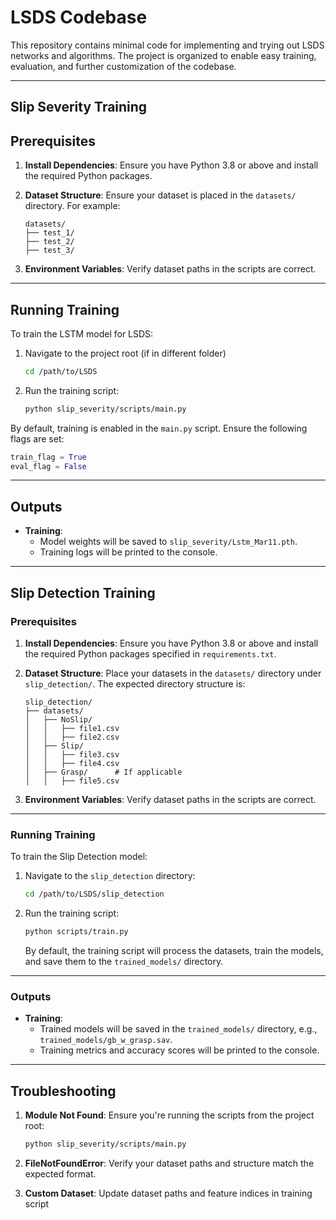 # LSDS Codebase

This repository contains minimal code for implementing and trying out LSDS networks and algorithms. The project is organized to enable easy training, evaluation, and further customization of the codebase.

---

## Slip Severity Training

## Prerequisites

1. **Install Dependencies**: Ensure you have Python 3.8 or above and install the required Python packages.

2. **Dataset Structure**: Ensure your dataset is placed in the `datasets/` directory. For example:
   ```
   datasets/
   ├── test_1/
   ├── test_2/
   ├── test_3/
   ```

3. **Environment Variables**: Verify dataset paths in the scripts are correct.

---

## Running Training

To train the LSTM model for LSDS:

1. Navigate to the project root (if in different folder)
   ```bash
   cd /path/to/LSDS
   ```

2. Run the training script:
   ```bash
   python slip_severity/scripts/main.py
   ```

By default, training is enabled in the `main.py` script. Ensure the following flags are set:
```python
train_flag = True
eval_flag = False
```

---

<!-- ## Running Evaluation

To evaluate the trained model on test datasets:

1. Ensure the model weights are saved in `slip_severity/learned_models/

2. Run the evaluation script:
   ```bash
   python slip_severity/scripts/main.py
   ```

Enable evaluation mode in `main.py` by setting:
```python
train_flag = False
eval_flag = True
```

Note that eval has not been implemented, however one may implement it the way one wants in scripts

--- -->

## Outputs

- **Training**:
  - Model weights will be saved to `slip_severity/Lstm_Mar11.pth`.
  - Training logs will be printed to the console.

<!-- - **Evaluation**:
  - Metrics such as MAE, RMSE, and R² are printed for each test trajectory.
  - Plots for predicted vs. ground truth values are displayed. -->

---

## Slip Detection Training

### Prerequisites

1. **Install Dependencies**: Ensure you have Python 3.8 or above and install the required Python packages specified in `requirements.txt`.

2. **Dataset Structure**: Place your datasets in the `datasets/` directory under `slip_detection/`. The expected directory structure is:

   ```
   slip_detection/
   ├── datasets/
   │   ├── NoSlip/
   │   │   ├── file1.csv
   │   │   ├── file2.csv
   │   ├── Slip/
   │   │   ├── file3.csv
   │   │   ├── file4.csv
   │   ├── Grasp/      # If applicable
   │   │   ├── file5.csv
   ```

3. **Environment Variables**: Verify dataset paths in the scripts are correct.

---

### Running Training

To train the Slip Detection model:

1. Navigate to the `slip_detection` directory:

   ```bash
   cd /path/to/LSDS/slip_detection
   ```

2. Run the training script:

   ```bash
   python scripts/train.py
   ```

   By default, the training script will process the datasets, train the models, and save them to the `trained_models/` directory.

---

### Outputs

- **Training**:
  - Trained models will be saved in the `trained_models/` directory, e.g., `trained_models/gb_w_grasp.sav`.
  - Training metrics and accuracy scores will be printed to the console.

---

## Troubleshooting

1. **Module Not Found**: Ensure you're running the scripts from the project root:
   ```bash
   python slip_severity/scripts/main.py
   ```

2. **FileNotFoundError**: Verify your dataset paths and structure match the expected format.

3. **Custom Dataset**: Update dataset paths and feature indices in training script

